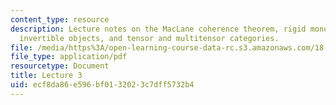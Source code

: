 ```yaml
---
content_type: resource
description: Lecture notes on the MacLane coherence theorem, rigid monoidal categories,
  invertible objects, and tensor and multitensor categories.
file: /media/https%3A/open-learning-course-data-rc.s3.amazonaws.com/18-769-topics-in-lie-theory-tensor-categories-spring-2009/ecf8da86e596bf0132023c7dff5732b4_MIT18_769S09_lec03.pdf
file_type: application/pdf
resourcetype: Document
title: Lecture 3
uid: ecf8da86-e596-bf01-3202-3c7dff5732b4
---
```

